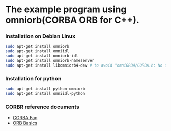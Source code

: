# The example program using omniorb(CORBA ORB for C++).

### Installation on Debian Linux
```sh
sudo apt-get install omniorb
sudo apt-get install omniidl  
sudo apt-get install omniorb-idl  
sudo apt-get install omniorb-nameserver  
sudo apt-get install libomniorb4-dev # to avoid "omniORB4/CORBA.h: No such file or directory" error.
```

### Installation for python
```sh
sudo apt-get install python-omniorb
sudo apt-get install omniidl-python
```

### CORBR reference documents
- [CORBA Faq](http://www.omg.org/gettingstarted/corbafaq.htm)
- [ORB Basics](http://www.omg.org/gettingstarted/orb_basics.htm)


